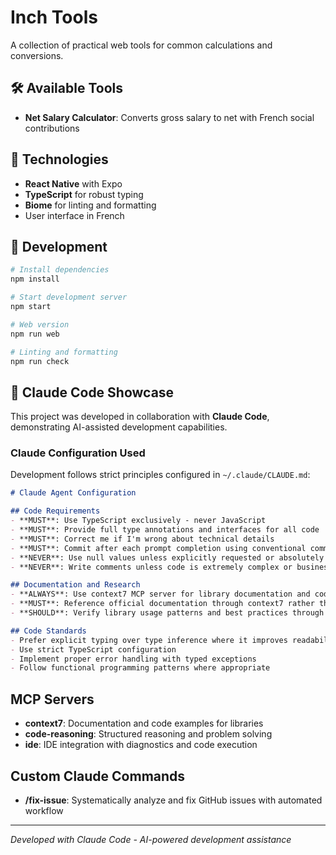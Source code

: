 # Inch Tools

A collection of practical web tools for common calculations and conversions.

## 🛠️ Available Tools

- **Net Salary Calculator**: Converts gross salary to net with French social contributions

## 🚀 Technologies

- **React Native** with Expo
- **TypeScript** for robust typing
- **Biome** for linting and formatting
- User interface in French

## 📱 Development

```bash
# Install dependencies
npm install

# Start development server
npm start

# Web version
npm run web

# Linting and formatting
npm run check
```

## 🤖 Claude Code Showcase

This project was developed in collaboration with **Claude Code**, demonstrating AI-assisted development capabilities. 

### Claude Configuration Used

Development follows strict principles configured in `~/.claude/CLAUDE.md`:

```markdown
# Claude Agent Configuration

## Code Requirements
- **MUST**: Use TypeScript exclusively - never JavaScript
- **MUST**: Provide full type annotations and interfaces for all code
- **MUST**: Correct me if I'm wrong about technical details
- **MUST**: Commit after each prompt completion using conventional commit format (title only, no description)
- **NEVER**: Use null values unless explicitly requested or absolutely necessary
- **NEVER**: Write comments unless code is extremely complex or business logic requires explanation

## Documentation and Research
- **ALWAYS**: Use context7 MCP server for library documentation and code examples before writing code
- **MUST**: Reference official documentation through context7 rather than making assumptions about APIs
- **SHOULD**: Verify library usage patterns and best practices through context7 before implementation

## Code Standards
- Prefer explicit typing over type inference where it improves readability
- Use strict TypeScript configuration
- Implement proper error handling with typed exceptions
- Follow functional programming patterns where appropriate
```

## MCP Servers
- **context7**: Documentation and code examples for libraries
- **code-reasoning**: Structured reasoning and problem solving
- **ide**: IDE integration with diagnostics and code execution

## Custom Claude Commands
- **/fix-issue**: Systematically analyze and fix GitHub issues with automated workflow

---

*Developed with Claude Code - AI-powered development assistance*
